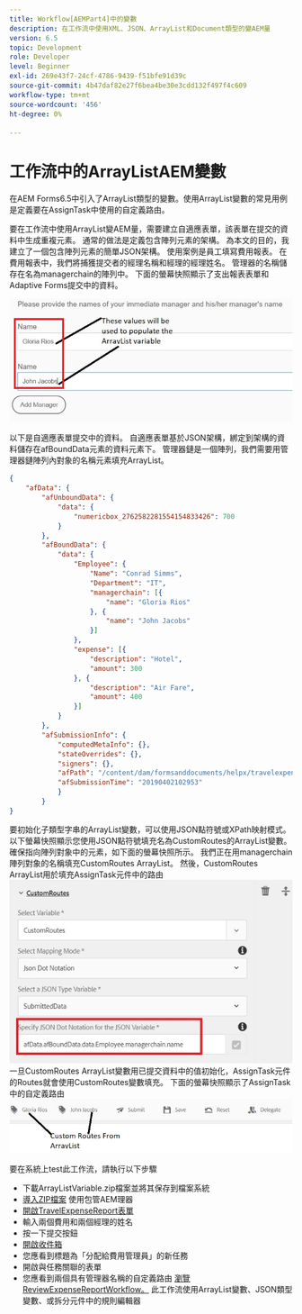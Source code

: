 ```yaml
---
title: Workflow[AEMPart4]中的變數
description: 在工作流中使用XML、JSON、ArrayList和Document類型的變AEM量
version: 6.5
topic: Development
role: Developer
level: Beginner
exl-id: 269e43f7-24cf-4786-9439-f51bfe91d39c
source-git-commit: 4b47daf82e27f6bea4be30e3cdd132f497f4c609
workflow-type: tm+mt
source-wordcount: '456'
ht-degree: 0%

---
```


# 工作流中的ArrayListAEM變數

在AEM Forms6.5中引入了ArrayList類型的變數。使用ArrayList變數的常見用例是定義要在AssignTask中使用的自定義路由。

要在工作流中使用ArrayList變AEM量，需要建立自適應表單，該表單在提交的資料中生成重複元素。 通常的做法是定義包含陣列元素的架構。 為本文的目的，我建立了一個包含陣列元素的簡單JSON架構。 使用案例是員工填寫費用報表。 在費用報表中，我們將捕獲提交者的經理名稱和經理的經理姓名。 管理器的名稱儲存在名為managerchain的陣列中。 下面的螢幕快照顯示了支出報表表單和Adaptive Forms提交中的資料。

![支出報表](assets/expensereport.jpg)

以下是自適應表單提交中的資料。 自適應表單基於JSON架構，綁定到架構的資料儲存在afBoundData元素的資料元素下。 管理器鏈是一個陣列，我們需要用管理器鏈陣列內對象的名稱元素填充ArrayList。

```json
{
    "afData": {
        "afUnboundData": {
            "data": {
                "numericbox_2762582281554154833426": 700
            }
        },
        "afBoundData": {
            "data": {
                "Employee": {
                    "Name": "Conrad Simms",
                    "Department": "IT",
                    "managerchain": [{
                        "name": "Gloria Rios"
                    }, {
                        "name": "John Jacobs"
                    }]
                },
                "expense": [{
                    "description": "Hotel",
                    "amount": 300
                }, {
                    "description": "Air Fare",
                    "amount": 400
                }]
            }
        },
        "afSubmissionInfo": {
            "computedMetaInfo": {},
            "stateOverrides": {},
            "signers": {},
            "afPath": "/content/dam/formsanddocuments/helpx/travelexpensereport",
            "afSubmissionTime": "20190402102953"
            }
        }
}
```

要初始化子類型字串的ArrayList變數，可以使用JSON點符號或XPath映射模式。 以下螢幕快照顯示您使用JSON點符號填充名為CustomRoutes的ArrayList變數。 確保指向陣列對象中的元素，如下面的螢幕快照所示。 我們正在用managerchain陣列對象的名稱填充CustomRoutes ArrayList。
然後，CustomRoutes ArrayList用於填充AssignTask元件中的路由
![自定義路由](assets/arraylist.jpg)
一旦CustomRoutes ArrayList變數用已提交資料中的值初始化，AssignTask元件的Routes就會使用CustomRoutes變數填充。 下面的螢幕快照顯示了AssignTask中的自定義路由
![任務](assets/customactions.jpg)

要在系統上test此工作流，請執行以下步驟

* 下載ArrayListVariable.zip檔案並將其保存到檔案系統
* [導入ZIP檔案](assets/arraylistvariable.zip) 使用包管AEM理器
* [開啟TravelExpenseReport表單](http://localhost:4502/content/dam/formsanddocuments/helpx/travelexpensereport/jcr:content?wcmmode=disabled)
* 輸入兩個費用和兩個經理的姓名
* 按一下提交按鈕
* [開啟收件箱](http://localhost:4502/aem/inbox)
* 您應看到標題為「分配給費用管理員」的新任務
* 開啟與任務關聯的表單
* 您應看到兩個具有管理器名稱的自定義路由
   [瀏覽ReviewExpenseReportWorkflow。](http://localhost:4502/editor.html/conf/global/settings/workflow/models/ReviewExpenseReport.html) 此工作流使用ArrayList變數、JSON類型變數、或拆分元件中的規則編輯器
